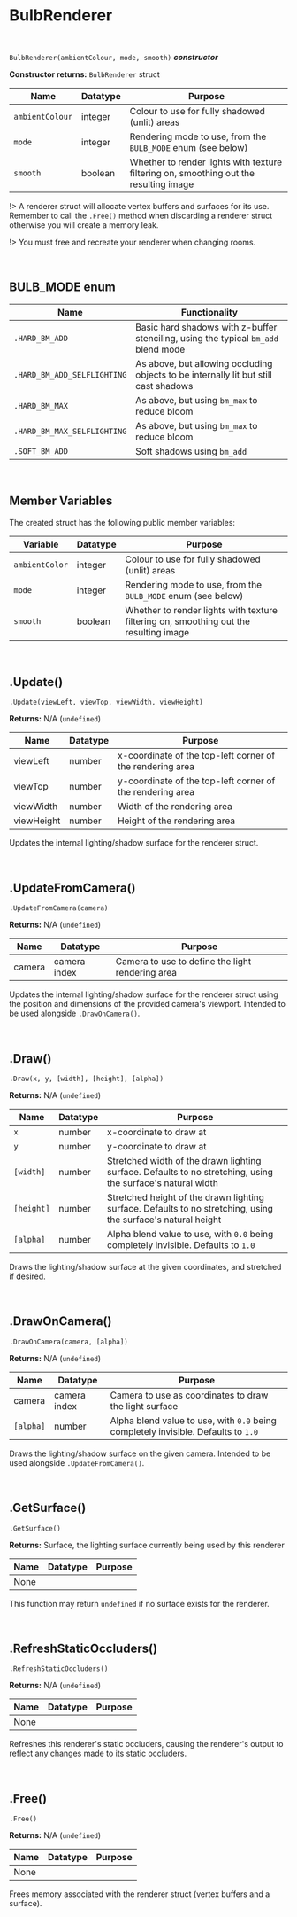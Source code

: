 # BulbRenderer

&nbsp;

`BulbRenderer(ambientColour, mode, smooth)` ***constructor***

**Constructor returns:** `BulbRenderer` struct

|Name           |Datatype|Purpose                                                                              |
|---------------|--------|-------------------------------------------------------------------------------------|
|`ambientColour`|integer |Colour to use for fully shadowed (unlit) areas                                       |
|`mode`         |integer |Rendering mode to use, from the `BULB_MODE` enum (see below)                         |
|`smooth`       |boolean |Whether to render lights with texture filtering on, smoothing out the resulting image|

!> A renderer struct will allocate vertex buffers and surfaces for its use. Remember to call the `.Free()` method when discarding a renderer struct otherwise you will create a memory leak.

!> You must free and recreate your renderer when changing rooms.

&nbsp;

## BULB_MODE enum

|Name                       |Functionality                                                                       |
|---------------------------|------------------------------------------------------------------------------------|
|`.HARD_BM_ADD`             |Basic hard shadows with z-buffer stenciling, using the typical `bm_add` blend mode  |
|`.HARD_BM_ADD_SELFLIGHTING`|As above, but allowing occluding objects to be internally lit but still cast shadows|
|`.HARD_BM_MAX`             |As above, but using `bm_max` to reduce bloom                                        |
|`.HARD_BM_MAX_SELFLIGHTING`|As above, but using `bm_max` to reduce bloom                                        |
|`.SOFT_BM_ADD`             |Soft shadows using `bm_add`                                                         |

&nbsp;

## Member Variables

The created struct has the following public member variables:

|Variable       |Datatype|Purpose                                                                              |
|---------------|--------|-------------------------------------------------------------------------------------|
|`ambientColor` |integer |Colour to use for fully shadowed (unlit) areas                                       |
|`mode`         |integer |Rendering mode to use, from the `BULB_MODE` enum (see below)                         |
|`smooth`       |boolean |Whether to render lights with texture filtering on, smoothing out the resulting image|

&nbsp;

## .Update()

`.Update(viewLeft, viewTop, viewWidth, viewHeight)`

**Returns:** N/A (`undefined`)

|Name      |Datatype|Purpose                                                  |
|----------|--------|---------------------------------------------------------|
|viewLeft  |number  |x-coordinate of the top-left corner of the rendering area|
|viewTop   |number  |y-coordinate of the top-left corner of the rendering area|
|viewWidth |number  |Width of the rendering area                              |
|viewHeight|number  |Height of the rendering area                             |

Updates the internal lighting/shadow surface for the renderer struct.

&nbsp;

## .UpdateFromCamera()

`.UpdateFromCamera(camera)`

**Returns:** N/A (`undefined`)

|Name  |Datatype    |Purpose                                         |
|------|------------|------------------------------------------------|
|camera|camera index|Camera to use to define the light rendering area|

Updates the internal lighting/shadow surface for the renderer struct using the position and dimensions of the provided camera's viewport. Intended to be used alongside `.DrawOnCamera()`.

&nbsp;

## .Draw()

`.Draw(x, y, [width], [height], [alpha])`

**Returns:** N/A (`undefined`)

|Name      |Datatype|Purpose                                                                                                      |
|----------|--------|-------------------------------------------------------------------------------------------------------------|
|`x`       |number  |x-coordinate to draw at                                                                                      |
|`y`       |number  |y-coordinate to draw at                                                                                      |
|`[width]` |number  |Stretched width of the drawn lighting surface. Defaults to no stretching, using the surface's natural width  |
|`[height]`|number  |Stretched height of the drawn lighting surface. Defaults to no stretching, using the surface's natural height|
|`[alpha]` |number  |Alpha blend value to use, with `0.0` being completely invisible. Defaults to `1.0`                           |

Draws the lighting/shadow surface at the given coordinates, and stretched if desired.

&nbsp;

## .DrawOnCamera()

`.DrawOnCamera(camera, [alpha])`

**Returns:** N/A (`undefined`)

|Name     |Datatype    |Purpose                                                                           |
|---------|------------|----------------------------------------------------------------------------------|
|camera   |camera index|Camera to use as coordinates to draw the light surface                            |
|`[alpha]`|number      |Alpha blend value to use, with `0.0` being completely invisible. Defaults to `1.0`|

Draws the lighting/shadow surface on the given camera. Intended to be used alongside `.UpdateFromCamera()`.

&nbsp;

## .GetSurface()

`.GetSurface()`

**Returns:** Surface, the lighting surface currently being used by this renderer

|Name|Datatype|Purpose|
|----|--------|-------|
|None|        |       |

This function may return `undefined` if no surface exists for the renderer.

&nbsp;

## .RefreshStaticOccluders()

`.RefreshStaticOccluders()`

**Returns:** N/A (`undefined`)

|Name|Datatype|Purpose|
|----|--------|-------|
|None|        |       |

Refreshes this renderer's static occluders, causing the renderer's output to reflect any changes made to its static occluders.

&nbsp;

## .Free()

`.Free()`

**Returns:** N/A (`undefined`)

|Name|Datatype|Purpose|
|----|--------|-------|
|None|        |       |

Frees memory associated with the renderer struct (vertex buffers and a surface).